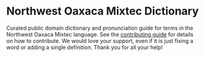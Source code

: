 
# Northwest Oaxaca Mixtec Dictionary

Curated public domain dictionary and pronunciation guide for terms in the Northwest Oaxaca Mixtec language. See the [contributing guide](https://github.com/drumworkteam/term/blob/make/.github/contributing.md) for details on how to contribute. We would love your support, even if it is just fixing a word or adding a single definition. Thank you for all your help!